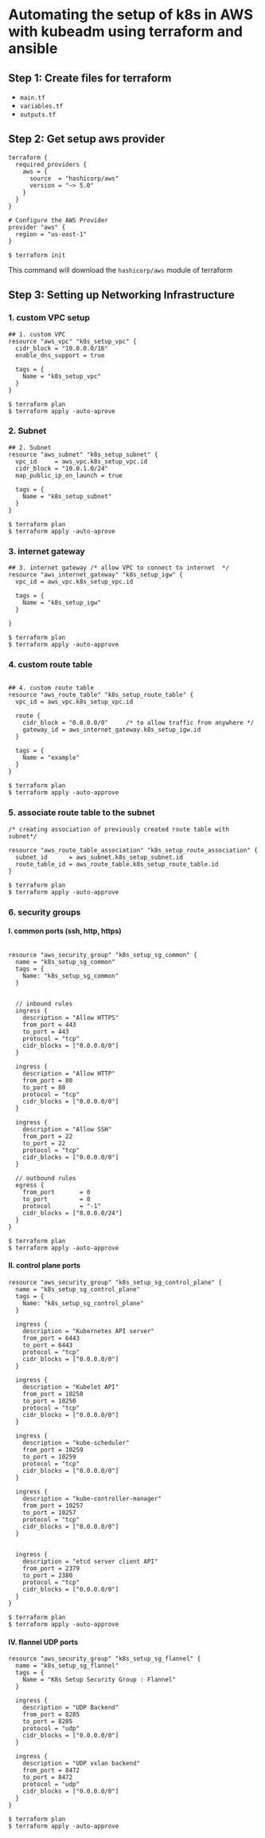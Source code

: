 
# Automating the setup of k8s in AWS with kubeadm using terraform and ansible


## Step 1: Create files for terraform

- `main.tf`
- `variables.tf`
- `outputs.tf`


## Step 2: Get setup aws provider

```hcl
terraform {
  required_providers {
    aws = {
      source  = "hashicorp/aws"
      version = "~> 5.0"
    }
  }
}

# Configure the AWS Provider
provider "aws" {
  region = "us-east-1"
}
```

`$ terraform init` <br>

This command will download the `hashicorp/aws` module of terraform


## Step 3: Setting up Networking Infrastructure

### 1. custom VPC setup

```hcl
## 1. custom VPC 
resource "aws_vpc" "k8s_setup_vpc" {
  cidr_block = "10.0.0.0/16"
  enable_dns_support = true

  tags = {
    Name = "k8s_setup_vpc"
  }
}
```


`$ terraform plan` <br>
`$ terraform apply -auto-aprove` <br>

### 2. Subnet 


```hcl
## 2. Subnet 
resource "aws_subnet" "k8s_setup_subnet" {
  vpc_id     = aws_vpc.k8s_setup_vpc.id
  cidr_block = "10.0.1.0/24"
  map_public_ip_on_launch = true

  tags = {
    Name = "k8s_setup_subnet"
  }  
}
```


`$ terraform plan` <br>
`$ terraform apply -auto-aprove` <br>


### 3. internet gateway


```hcl
## 3. internet gateway /* allow VPC to connect to internet  */
resource "aws_internet_gateway" "k8s_setup_igw" {
  vpc_id = aws_vpc.k8s_setup_vpc.id

  tags = {
    Name = "k8s_setup_igw"
  }

}

```

`$ terraform plan` <br>
`$ terraform apply -auto-approve` <br>

### 4. custom route table

```hcl

## 4. custom route table
resource "aws_route_table" "k8s_setup_route_table" {
  vpc_id = aws_vpc.k8s_setup_vpc.id

  route {
    cidr_block = "0.0.0.0/0"     /* to allow traffic from anywhere */
    gateway_id = aws_internet_gateway.k8s_setup_igw.id
  }

  tags = {
    Name = "example"
  }
}
```

`$ terraform plan` <br>
`$ terraform apply -auto-approve` <br>


### 5. associate route table to the subnet

```hcl
/* creating association of previously created route table with subnet*/

resource "aws_route_table_association" "k8s_setup_route_association" {
  subnet_id      = aws_subnet.k8s_setup_subnet.id
  route_table_id = aws_route_table.k8s_setup_route_table.id
}
```
`$ terraform plan` <br>
`$ terraform apply -auto-approve` <br>


### 6. security groups 

#### I. common ports (ssh, http, https)
```hcl

resource "aws_security_group" "k8s_setup_sg_common" {
  name = "k8s_setup_sg_common"
  tags = {
    Name: "k8s_setup_sg_common"
  }


  // inbound rules
  ingress {
    description = "Allow HTTPS"
    from_port = 443
    to_port = 443
    protocol = "tcp"
    cidr_blocks = ["0.0.0.0/0"]
  }
  
  ingress {
    description = "Allow HTTP"
    from_port = 80
    to_port = 80
    protocol = "tcp"
    cidr_blocks = ["0.0.0.0/0"]
  }

  ingress {
    description = "Allow SSH"
    from_port = 22
    to_port = 22
    protocol = "tcp"
    cidr_blocks = ["0.0.0.0/0"]
  }

  // outbound rules
  egress {
    from_port       = 0
    to_port         = 0
    protocol        = "-1"
    cidr_blocks = ["0.0.0.0/24"]
  }
}
```

`$ terraform plan` <br>
`$ terraform apply -auto-approve` <br>


#### II. control plane ports

```hcl
resource "aws_security_group" "k8s_setup_sg_control_plane" {
  name = "k8s_setup_sg_control_plane"
  tags = {
    Name: "k8s_setup_sg_control_plane"
  }
  
  ingress {
    description = "Kubernetes API server"
    from_port = 6443
    to_port = 6443
    protocol = "tcp"
    cidr_blocks = ["0.0.0.0/0"]
  }

  ingress {
    description = "Kubelet API"
    from_port = 10250
    to_port = 10250
    protocol = "tcp"
    cidr_blocks = ["0.0.0.0/0"]
  }

  ingress {
    description = "kube-scheduler"
    from_port = 10259
    to_port = 10259
    protocol = "tcp"
    cidr_blocks = ["0.0.0.0/0"]
  }

  ingress {
    description = "kube-controller-manager"
    from_port = 10257
    to_port = 10257
    protocol = "tcp"
    cidr_blocks = ["0.0.0.0/0"]
  }


  ingress {
    description = "etcd server client API"
    from_port = 2379
    to_port = 2380
    protocol = "tcp"
    cidr_blocks = ["0.0.0.0/0"]
  }
}
```

`$ terraform plan` <br>
`$ terraform apply -auto-approve` <br>



#### IV. flannel UDP ports

```hcl
resource "aws_security_group" "k8s_setup_sg_flannel" {
  name = "k8s_setup_sg_flannel"
  tags = {
    Name = "K8s Setup Security Group : Flannel"
  }

  ingress {
    description = "UDP Backend"
    from_port = 8285
    to_port = 8285
    protocol = "udp"
    cidr_blocks = ["0.0.0.0/0"]
  }
  
  ingress {
    description = "UDP vxlan backend"
    from_port = 8472
    to_port = 8472
    protocol = "udp"
    cidr_blocks = ["0.0.0.0/0"]
  }
}
```

`$ terraform plan` <br>
`$ terraform apply -auto-approve` <br>

